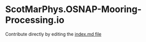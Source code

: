 # ScotMarPhys.OSNAP-Mooring-Processing.io

Contribute directly by editing the [index.md file](https://github.com/ScotMarPhys/ScotMarPhys.OSNAP-Mooring-Processing.io/blob/gh-pages/index.md)
